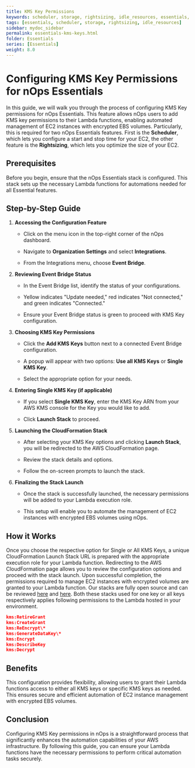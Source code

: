```yaml
---
title: KMS Key Permissions
keywords: scheduler, storage, rightsizing, idle_resources, essentials, eventbridge, kms
tags: [essentials, scheduler, storage, rightsizing, idle_resources]
sidebar: mydoc_sidebar
permalink: essentials-kms-keys.html
folder: Essentials
series: [Essentials]
weight: 8.0
---
```


# Configuring KMS Key Permissions for nOps Essentials #

In this guide, we will walk you through the process of configuring KMS Key permissions for nOps Essentials. This feature allows nOps users to add KMS key permissions to their Lambda functions, enabling automated management of EC2 instances with encrypted EBS volumes. Particularly, this is required for two nOps Essentials features. First is the **Scheduler**, which lets you configure a start and stop time for your EC2, the other feature is the **Rightsizing**, which lets you optimize the size of your EC2.


## Prerequisites ##

Before you begin, ensure that the nOps Essentials stack is configured. This stack sets up the necessary Lambda functions for automations needed for all Essential features.


## Step-by-Step Guide ##

1. **Accessing the Configuration Feature**

   - Click on the menu icon in the top-right corner of the nOps dashboard.

   - Navigate to **Organization Settings** and select **Integrations**.

   - From the Integrations menu, choose **Event Bridge**.

2. **Reviewing Event Bridge Status**

   - In the Event Bridge list, identify the status of your configurations.

   - Yellow indicates "Update needed," red indicates "Not connected," and green indicates "Connected."

   - Ensure your Event Bridge status is green to proceed with KMS Key configuration.

3. **Choosing KMS Key Permissions**

   - Click the **Add KMS Keys** button next to a connected Event Bridge configuration.

   - A popup will appear with two options: **Use all KMS Keys** or **Single KMS Key**.

   - Select the appropriate option for your needs.

4. **Entering Single KMS Key (if applicable)**

   - If you select **Single KMS Key**, enter the KMS Key ARN from your AWS KMS console for the Key you would like to add.

   - Click **Launch Stack** to proceed.

5. **Launching the CloudFormation Stack**

   - After selecting your KMS Key options and clicking **Launch Stack**, you will be redirected to the AWS CloudFormation page.

   - Review the stack details and options.

   - Follow the on-screen prompts to launch the stack.

6. **Finalizing the Stack Launch**

   - Once the stack is successfully launched, the necessary permissions will be added to your Lambda execution role.

   - This setup will enable you to automate the management of EC2 instances with encrypted EBS volumes using nOps.


## How it Works ##

Once you choose the respective option for Single or All KMS Keys, a unique CloudFormation Launch Stack URL is prepared with the appropriate execution role for your Lambda function. Redirecting to the AWS CloudFormation page allows you to review the configuration options and proceed with the stack launch. Upon successful completion, the permissions required to manage EC2 instances with encrypted volumes are granted to your Lambda function. Our stacks are fully open source and can be reviewed [here](https://github.com/nops-io/nops-rules-lambda/blob/master/scheduler/cloudformation_templates/encrypted_ebs_kms_policy.yml) and [here](https://github.com/nops-io/nops-rules-lambda/blob/master/scheduler/cloudformation_templates/essentials_encrypted_ebs_kms_policy_all.yml). Both these stacks used for one key or all keys respectively applies following permissions to the Lambda hosted in your environment.

```json 
kms:RetireGrant
kms:CreateGrant
kms:ReEncrypt\*
kms:GenerateDataKey\*
kms:Encrypt
kms:DescribeKey
kms:Decrypt
```

## Benefits ##

This configuration provides flexibility, allowing users to grant their Lambda functions access to either all KMS keys or specific KMS keys as needed. This ensures secure and efficient automation of EC2 instance management with encrypted EBS volumes.


## Conclusion ##

Configuring KMS Key permissions in nOps is a straightforward process that significantly enhances the automation capabilities of your AWS infrastructure. By following this guide, you can ensure your Lambda functions have the necessary permissions to perform critical automation tasks securely.

